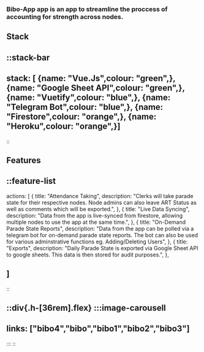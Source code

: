 ### Bibo-App app is an app to streamline the proccess of accounting for strength across nodes.


## Stack
::stack-bar
---
stack: [
    {name: "Vue.Js",colour: "green",},
    {name: "Google Sheet API",colour: "green",},
    {name: "Vuetify",colour: "blue",},
    {name: "Telegram Bot",colour: "blue",},
    {name: "Firestore",colour: "orange",},
    {name: "Heroku",colour: "orange",}]
---
::

## Features
::feature-list
---
actions: [
  {
    title: "Attendance Taking",
    description: "Clerks will take parade state for their respective nodes. Node admins can also leave ART Status as well as comments which will be exported.",
  },
  {
    title: "Live Data Syncing",
    description: "Data from the app is live-synced from firestore, allowing multiple nodes to use the app at the same time.",
  },
  {
    title: "On-Demand Parade State Reports",
    description: "Data from the app can be polled via a telegram bot for on-demand parade state reports. The bot can also be used for various adminstrative functions eg. Adding/Deleting Users",
  },
  {
    title: "Exports",
    description: "Daily Parade State is exported via Google Sheet API to google sheets. This data is then stored for audit purposes.",
  },
  
]
---
::


<!-- ## Project Impact

::stats-list
---
stats: [
    {
        name: "Users served Daily",
        stat: "300",
    },
    {
        name: "",
        stat: "~3k",
    },
    {
        name: "Service Level Awards",
        stat: "2.5k SGD",
    }
]
---
:: -->

::div{.h-[36rem].flex}
:::image-carousell
---
links: ["bibo4","bibo","bibo1","bibo2","bibo3"]
---
:::
::

